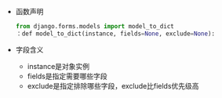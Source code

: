 - 函数声明

  ```python
  from django.forms.models import model_to_dict
  ：def model_to_dict(instance, fields=None, exclude=None):
  ```

  

- 字段含义
  - instance是对象实例
  - fields是指定需要哪些字段
  - exclude是指定排除哪些字段，exclude比fields优先级高